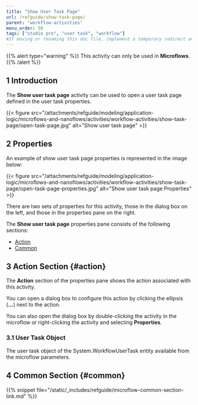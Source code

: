 ```yaml
---
title: "Show User Task Page"
url: /refguide/show-task-page/
parent: "workflow-activities"
menu_order: 50
tags: ["studio pro", "user task", "workflow"]
#If moving or renaming this doc file, implement a temporary redirect and let the respective team know they should update the URL in the product. See Mapping to Products for more details.
---
```


{{% alert type="warning" %}}
This activity can only be used in **Microflows**.
{{% /alert %}}

## 1 Introduction

The **Show user task page** activity can be used to open a user task page defined in the user task properties. 

{{< figure src="/attachments/refguide/modeling/application-logic/microflows-and-nanoflows/activities/workflow-activities/show-task-page/open-task-page.jpg" alt="Show user task page" >}}

## 2 Properties

An example of show user task page properties is represented in the image below:

{{< figure src="/attachments/refguide/modeling/application-logic/microflows-and-nanoflows/activities/workflow-activities/show-task-page/open-task-page-properties.jpg" alt="Show user task page Properties" >}}

There are two sets of properties for this activity, those in the dialog box on the left, and those in the properties pane on the right.

The **Show user task page** properties pane consists of the following sections:

* [Action](#action)
* [Common](#common)

## 3 Action Section {#action}

The **Action** section of the properties pane shows the action associated with this activity.

You can open a dialog box to configure this action by clicking the ellipsis (**…**) next to the action.

You can also open the dialog box by double-clicking the activity in the microflow or right-clicking the activity and selecting **Properties**.

### 3.1 User Task Object

The user task object of the System.WorkflowUserTask entity available from the microflow parameters.

## 4 Common Section {#common}

{{% snippet file="/static/_includes/refguide/microflow-common-section-link.md" %}}